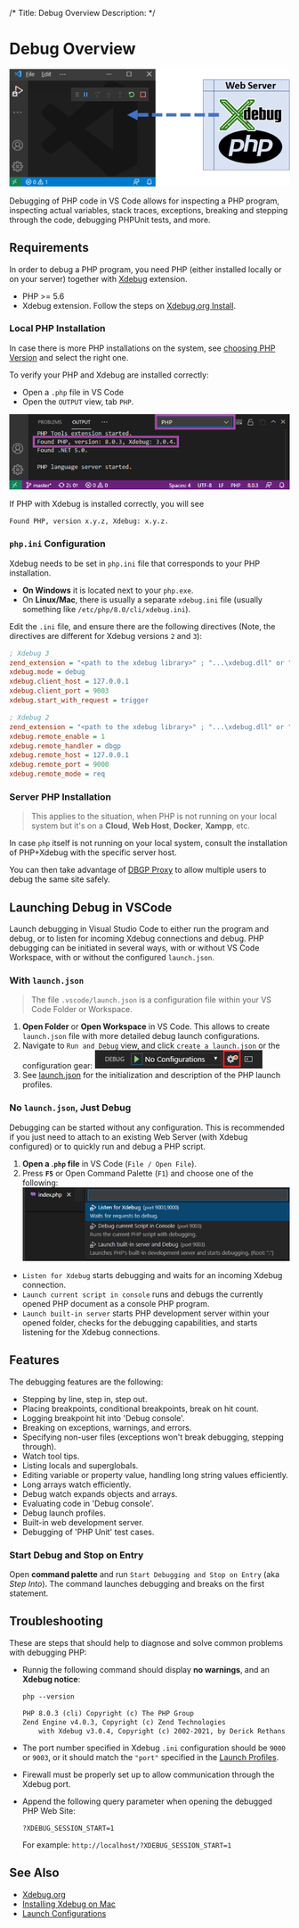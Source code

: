 /*
Title: Debug Overview
Description: 
*/

# Debug Overview

![PHP Xdebug with VSCode Overview](img/vscode-xdebug.png)

Debugging of PHP code in VS Code allows for inspecting a PHP program, inspecting actual variables, stack traces, exceptions, breaking and stepping through the code, debugging PHPUnit tests, and more.

## Requirements

In order to debug a PHP program, you need PHP (either installed locally or on your server) together with [Xdebug](https://xdebug.org) extension.

- PHP >= 5.6
- Xdebug extension. Follow the steps on [Xdebug.org Install](https://xdebug.org/docs/install).

### Local PHP Installation

In case there is more PHP installations on the system, see [choosing PHP Version](../php-version) and select the right one.

To verify your PHP and Xdebug are installed correctly:

- Open a `.php` file in VS Code
- Open the `OUTPUT` view, tab `PHP`.

![PHP info](img/output-php-xdebug.png)

If PHP with Xdebug is installed correctly, you will see

```
Found PHP, version x.y.z, Xdebug: x.y.z.
```

### `php.ini` Configuration

Xdebug needs to be set in `php.ini` file that corresponds to your PHP installation.

- **On Windows** it is located next to your `php.exe`.
- On **Linux/Mac**, there is usually a separate `xdebug.ini` file (usually something like `/etc/php/8.0/cli/xdebug.ini`).

Edit the `.ini` file, and ensure there are the following directives (Note, the directives are different for Xdebug versions `2` and `3`):

```ini
; Xdebug 3
zend_extension = "<path to the xdebug library>" ; "...\xdebug.dll" or ".../xdebug.so"
xdebug.mode = debug
xdebug.client_host = 127.0.0.1
xdebug.client_port = 9003
xdebug.start_with_request = trigger
```

```ini
; Xdebug 2
zend_extension = "<path to the xdebug library>" ; "...\xdebug.dll" or ".../xdebug.so"
xdebug.remote_enable = 1
xdebug.remote_handler = dbgp
xdebug.remote_host = 127.0.0.1
xdebug.remote_port = 9000
xdebug.remote_mode = req
```

### Server PHP Installation

> This applies to the situation, when PHP is not running on your local system but it's on a **Cloud**, **Web Host**, **Docker**, **Xampp**, etc.

In case `php` itself is not running on your local system, consult the installation of PHP+Xdebug with the specific server host.

You can then take advantage of [DBGP Proxy](debug-dbgp-proxy) to allow multiple users to debug the same site safely.

## Launching Debug in VSCode

Launch debugging in Visual Studio Code to either run the program and debug, or to listen for incoming Xdebug connections and debug. PHP debugging can be initiated in several ways, with or without VS Code Workspace, with or without the configured `launch.json`.

### With `launch.json`

> The file `.vscode/launch.json` is a configuration file within your VS Code Folder or Workspace.

1. **Open Folder** or **Open Workspace** in VS Code. This allows to create `launch.json` file with more detailed debug launch configurations.
2. Navigate to `Run and Debug` view, and click `create a launch.json` or the configuration gear:
    ![VSCode debug configurations gear](img/config.png)
3. See [launch.json](launch-json) for the initialization and description of the PHP launch profiles.

### No `launch.json`, Just Debug

Debugging can be started without any configuration. This is recommended if you just need to attach to an existing Web Server (with Xdebug configured) or to quickly run and debug a PHP script.

1. **Open a .`php` file** in VS Code (`File / Open File`).
2. Press **`F5`** or Open Command Palette (`F1`) and choose one of the following:
    ![Debug Quick Pick](img/debug-config-pick.png)

- `Listen for Xdebug` starts debugging and waits for an incoming Xdebug connection.
- `Launch current script in console` runs and debugs the currently opened PHP document as a console PHP program.
- `Launch built-in server` starts PHP development server within your opened folder, checks for the debugging capabilities, and starts listening for the Xdebug connections.

## Features

The debugging features are the following:

- Stepping by line, step in, step out.
- Placing breakpoints, conditional breakpoints, break on hit count.
- Logging breakpoint hit into 'Debug console'.
- Breaking on exceptions, warnings, and errors.
- Specifying non-user files (exceptions won't break debugging, stepping through).
- Watch tool tips.
- Listing locals and superglobals.
- Editing variable or property value, handling long string values efficiently.
- Long arrays watch efficiently.
- Debug watch expands objects and arrays.
- Evaluating code in 'Debug console'.
- Debug launch profiles.
- Built-in web development server.
- Debugging of 'PHP Unit' test cases.

### Start Debug and Stop on Entry

Open **command palette** and run `Start Debugging and Stop on Entry` (aka *Step Into*). The command launches debugging and breaks on the first statement. 

## Troubleshooting

These are steps that should help to diagnose and solve common problems with debugging PHP:

- Runnig the following command should display **no warnings**, and an **Xdebug notice**:
  ```
  php --version
  ```
  ```
  PHP 8.0.3 (cli) Copyright (c) The PHP Group
  Zend Engine v4.0.3, Copyright (c) Zend Technologies
      with Xdebug v3.0.4, Copyright (c) 2002-2021, by Derick Rethans
  ```

- The port number specified in Xdebug `.ini` configuration should be `9000` or `9003`, or it should match the `"port"` specified in the [Launch Profiles](vscode/debug/launch-json).
- Firewall must be properly set up to allow communication through the Xdebug port.
- Append the following query parameter when opening the debugged PHP Web Site:
  ```
  ?XDEBUG_SESSION_START=1
  ```
  For example: `http://localhost/?XDEBUG_SESSION_START=1`

## See Also

- [Xdebug.org](https://xdebug.org/)
- [Installing Xdebug on Mac](https://blog.devsense.com/2019/how-to-install-xdebug-for-phptools-for-vscode-on-mac)
- [Launch Configurations](launch-json)